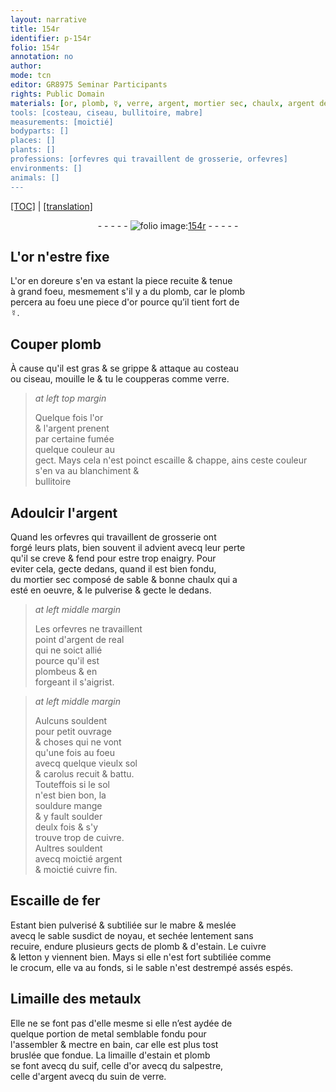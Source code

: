 ```yaml
---
layout: narrative
title: 154r
identifier: p-154r
folio: 154r
annotation: no
author:
mode: tcn
editor: GR8975 Seminar Participants
rights: Public Domain
materials: [or, plomb, ☿, verre, argent, mortier sec, chaulx, argent de real, plombeus, souldent, souldure, soulder, cuivre, cuivre fin, Escaille de fer, mabre, estain, letton, crocum, Limaille des metaulx, metal, limaille d'estain et plomb, suif, celle d'or, salpestre, celle d'argent, suin de verre]
tools: [costeau, ciseau, bullitoire, mabre]
measurements: [moictié]
bodyparts: []
places: []
plants: []
professions: [orfevres qui travaillent de grosserie, orfevres]
environments: []
animals: []
---
```


 <p><a href="{{ site.baseurl }}/normalized/">[TOC]</a> | <a href="{{ site.baseurl }}/texts/p-154r_tl/" target="_blank">[translation]</a></p><div class="folio" align="center">- - - - - <a href="http://gallica.bnf.fr/ark:/12148/btv1b10500001g/f313.item.r=" target="_blank"><img src="https://cu-mkp.github.io/2017-workshop-edition/assets/photo-icon.png" alt="folio image: " style="display:inline-block; margin-bottom:-3px;"/>154r</a> - - - - - </div>  
  

## L'<span class="m">or</span> n'estre fixe

 
L'<span class="m">or</span> en doreure s'en va estant la piece recuite & tenue<br/> à grand foeu, mesmem<span class="exp">ent</span> s'il y a du <span class="m">plomb</span>, car le <span class="m">plomb</span><br/> percera au foeu une piece d'<span class="m">or</span> pource qu’il tient fort de <br/> <span class="m">☿</span>.
 
 
  

## Couper <span class="m">plomb</span>

 
À cause qu'il est gras & se grippe & attaque au <span class="tl">costeau</span><br/> ou <span class="tl">ciseau</span>, mouille le & tu le coupperas co<span class="exp">mm</span>e <span class="m">verre</span>.
 
> *at left top margin*
> 
> 
>   Quelque fois l'<span class="m">or</span><br/> & l'<span class="m">argent</span> prenent<br/> par certaine fumée<br/> quelque couleur au<br/> gect. Mays cela n'est poinct escaille & chappe, ains ceste couleur s'en va au blanchiment &<br/> <span class="tl">bullitoire</span>
 
 
  

## Adoulcir l'<span class="m">argent</span>

 
Quand les <span class="pro">orfevres qui travaillent de grosserie</span> ont<br/> forgé leurs plats, bien souvent il advient avecq leur perte<br/> qu'il se creve & fend pour estre trop enaigry. Pour<br/> eviter cela, gecte dedans, quand il est bien fondu,<br/> du <span class="m">mortier sec</span> composé de sable & bonne <span class="m">chaulx</span> qui a<br/> esté en oeuvre, & le pulverise & gecte le dedans.
 
> *at left middle margin*
> 
> 
>   Les <span class="pro">orfevres</span> ne travaillent<br/> point d'<span class="m">argent de <span class="cn">real</span></span><br/> qui ne soict allié<br/> pource qu'il est<br/> <span class="m">plombeus</span> & en<br/> forgeant il s'aigrist.
 
> *at left middle margin*
> 
> 
>  Aulcuns <span class="m">souldent</span><br/> pour petit ouvrage<br/> & choses qui ne vont<br/> qu'une fois au foeu<br/> avecq quelque vieulx <span class="cn">sol</span><br/> & <span class="cn">carolus</span> recuit & battu.<br/> Touteffois si le <span class="cn">sol</span><br/> n'est bien bon, la<br/> <span class="m">souldure</span> mange<br/> & y fault <span class="m">soulder</span><br/> deulx fois & s'y<br/> trouve trop de <span class="m">cuivre</span>.<br/> Aultres souldent<br/> avecq <span class="ms">moictié</span> <span class="m">argent</span><br/> & <span class="ms">moictié</span> <span class="m">cuivre fin</span>.
 
 
  

## <span class="m">Escaille de fer</span>

 
Estant bien pulverisé & subtiliée sur le <span class="tl"><span class="m">mabre</span></span> & meslée<br/> avecq le sable susdict de noyau, et sechée lentem<span class="exp">ent</span> sans<br/> recuire, endure plusieurs gects de <span class="m">plomb</span> & d'<span class="m">estain</span>. Le <span class="m">cuivre</span><br/> & <span class="m">letton</span> y viennent bien. Mays si elle n'est fort subtiliée co<span class="exp">mm</span>e<br/> le <span class="m">crocum</span>, elle va au fonds, si le sable n'est destrempé assés espés.
 
 
  

## <span class="m">Limaille des metaulx</span>

 
Elle ne se font pas d'elle mesme si elle n’est aydée de<br/> quelque portion de <span class="m">metal</span> semblable fondu pour<br/> l'assembler & mectre en bain, car elle est plus tost<br/> bruslée que fondue. La <span class="m">limaille d'estain et plomb</span><br/> se font avecq du <span class="m">suif</span>, <span class="m">celle d'or</span> avecq du <span class="m">salpestre</span>,<br/> <span class="m">celle d'argent</span> avecq du <span class="m">suin de verre</span>.
 
 